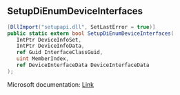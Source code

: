## SetupDiEnumDeviceInterfaces

```csharp
[DllImport("setupapi.dll", SetLastError = true)]
public static extern bool SetupDiEnumDeviceInterfaces(
   IntPtr DeviceInfoSet,
   IntPtr DeviceInfoData,
   ref Guid InterfaceClassGuid,
   uint MemberIndex,
   ref DeviceInterfaceData DeviceInterfaceData
);
```

Microsoft documentation: [Link](https://docs.microsoft.com/en-us/windows/win32/api/setupapi/nf-setupapi-setupdienumdeviceinterfaces)
